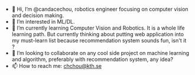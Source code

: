 - 👋 Hi, I’m @candacechou, robotics engineer focusing on computer vision and decision making.
- 👀 I’m interested in ML/DL.
- 🌱 I’m currently learning Computer Vision and Robotics. It is a whole life learning path. But currently thinking about putting web application 
     into my must-learn list because recommendation system sounds fun, isn't it ?
- 💞️ I’m looking to collaborate on any cool side project on machine learning and algorithm, preferably with recommendation system, any idea?
- 📫 How to reach me: chchou@kth.se 

<!---
candacechou/candacechou is a ✨ special ✨ repository because its `README.md` (this file) appears on your GitHub profile.
You can click the Preview link to take a look at your changes.
--->
